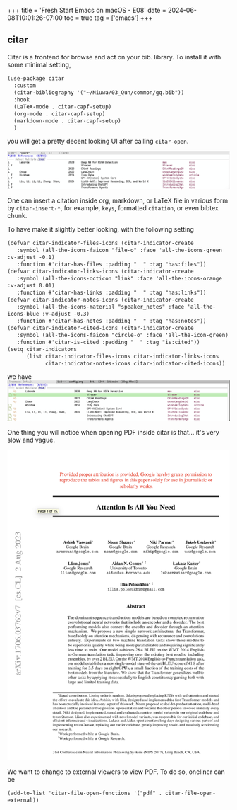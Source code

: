 +++
title = 'Fresh Start Emacs on macOS - E08'
date = 2024-06-08T10:01:26-07:00
toc = true
tag = ['emacs']
+++

## citar

Citar is a frontend for browse and act on your bib. library. To install it with some minimal setting,

```elisp
(use-package citar
  :custom
  (citar-bibliography '("~/Niuwa/03_Qun/common/gq.bib"))
  :hook
  (LaTeX-mode . citar-capf-setup)
  (org-mode . citar-capf-setup)
  (markdown-mode . citar-capf-setup)
  )
```

you will get a pretty decent looking UI after calling `citar-open`.

![citar01](citar01.png)

One can insert a citation inside org, markdown, or LaTeX file in various form by `citar-insert-*`, for example, `keys`, formatted `citation`, or even bibtex chunk.

To have make it slightly better looking, with the following setting

```elisp
(defvar citar-indicator-files-icons (citar-indicator-create
   :symbol (all-the-icons-faicon "file-o" :face 'all-the-icons-green :v-adjust -0.1)
   :function #'citar-has-files :padding "  " :tag "has:files"))
(defvar citar-indicator-links-icons (citar-indicator-create
   :symbol (all-the-icons-octicon "link" :face 'all-the-icons-orange :v-adjust 0.01)
   :function #'citar-has-links :padding "  " :tag "has:links"))
(defvar citar-indicator-notes-icons (citar-indicator-create
   :symbol (all-the-icons-material "speaker_notes" :face 'all-the-icons-blue :v-adjust -0.3)
   :function #'citar-has-notes :padding "  " :tag "has:notes"))
(defvar citar-indicator-cited-icons (citar-indicator-create
   :symbol (all-the-icons-faicon "circle-o" :face 'all-the-icon-green)
   :function #'citar-is-cited :padding "  " :tag "is:cited"))
(setq citar-indicators
      (list citar-indicator-files-icons citar-indicator-links-icons
            citar-indicator-notes-icons citar-indicator-cited-icons))
```

we have
![citar02](citar02.png)

One thing you will notice when opening PDF inside citar is that... it's very slow and vague.

![docview](docview.png)

We want to change to external viewers to view PDF. To do so, oneliner can be

```elisp
(add-to-list 'citar-file-open-functions '("pdf" . citar-file-open-external))
```
